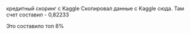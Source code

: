 кредитный скоринг с Kaggle
Скопировал данные с Kaggle сюда. 
Там счет составил - 0,82233

Это составило топ 8%



